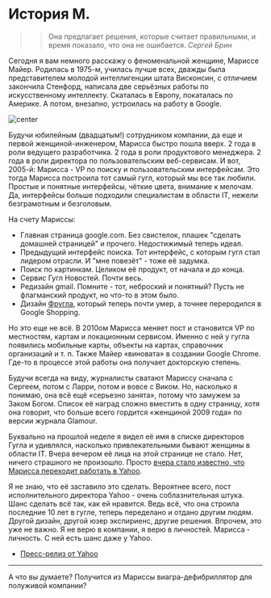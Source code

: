 # История М.

> > Она предлагает решения, которые считает правильными, и время показало, что она не ошибается. *Сергей Брин*

Сегодня я вам немного расскажу о феноменальной женщине, Мариссе Майер. Родилась в 1975-м, училась лучше всех, дважды была представителем молодой интеллигенции штата Висконсин, с отличием закончила Стенфорд, написала две серьёзных работы по искусственному интеллекту. Скаталась в Европу, покаталась по Америке. А потом, внезапно, устроилась на работу в Google.

![center](http://jazminhupp.com/wp-content/uploads/2012/02/MarissaMayer.jpg)

Будучи юбилейным (двадцатым!) сотрудником компании, да еще и первой женщиной-инженером, Марисса быстро пошла вверх. 2 года в роли ведущего разработчика. 2 года в роли продуктового менеджера. 2 года в роли директора по пользовательским веб-сервисам. И вот, 2005-й: Марисса - VP по поиску и пользовательским интерфейсам. Это тогда Марисса построила тот самый гугл, который мы все так любили. Простые и понятные интерфейсы, чёткие цвета, внимание к мелочам. Да, интерфейсы больше подходили специалистам в области IT, нежели безграмотным и безголовым.

На счету Мариссы:

* Главная страница google.com. Без свистелок, плашек "сделать домашней страницей" и прочего. Недостижимый теперь идеал.
* Предыдущий интерфейс поиска. Тот интерфейс, с которым гугл стал лидером отрасли. И "мне повезёт" - тоже её задумка.
* Поиск по картинкам. Целиком её продукт, от начала и до конца.
* Сервис Гугл Новостей. Почти весь.
* Редизайн gmail. Помните - тот, неброский и понятный? Пусть не флагманский продукт, но что-то в этом было.
* Дизайн [Фругла](http://en.wikipedia.org/wiki/Google_Shopping), который теперь почти умер, а точнее переродился в Google Shopping.

Но это еще не всё. В 2010ом Марисса меняет пост и становится VP по местностям, картам и локационным сервисом. Именно с ней у гугла появились мобильные карты, объекты на картах, справочник организаций и т. п. Также Майер «виновата» в создании Google Chrome. Где-то в процессе этой работы она получает докторскую степень.

Будучи всегда на виду, журналисты сватают Мариссу сначала с Сергеем, потом с Ларри, потом и вовсе с Виком. Но, насколько я понимаю, она всё ещё «серьезно занята», потому что замужем за Заком Богом. Список её наград сложно вместить в одну страницу, хотя она говорит, что больше всего гордится «женщиной 2009 года» по версии журнала Glamour.

Буквально на прошлой неделе я видел её имя в списке директоров Гугла и удивлялся, насколько привлекательными бывают женщины в области IT. Вчера вечером её лица на этой странице не стало. Нет, ничего страшного не произошло. Просто [вчера стало известно, что Марисса переходит работать в Yahoo](http://dealbook.nytimes.com/2012/07/16/googles-marissa-mayer-tapped-as-yahoos-chief/).

Я не знаю, что её заставило это сделать. Вероятнее всего, пост исполнительного директора Yahoo - очень соблазнительная штука. Шанс сделать всё так, как ей нравится. Ведь всё, что она строила последние 10 лет в гугле, теперь переделано и отдано другим людям. Другой дизайн, другой юзер экспириенс, другие решения. Впрочем, это уже не важно. Я не верю в компании, я верю в личностей. Марисса - личность. С ней есть шанс даже у Yahoo.

* [Пресс-релиз от Yahoo](http://pressroom.yahoo.net/pr/ycorp/236553.aspx)

----

А что вы думаете? Получится из Мариссы виагра-дефибриллятор для полуживой компании?